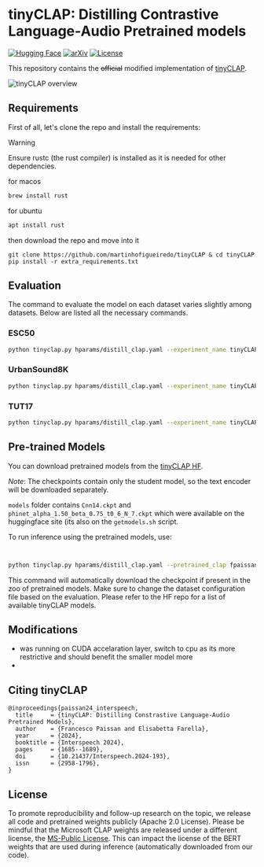 # tinyCLAP: Distilling Contrastive Language-Audio Pretrained models

[![Hugging Face](https://img.shields.io/badge/%F0%9F%A4%97%20Hugging%20Face-blue)](https://huggingface.co/fpaissan/tinyCLAP) [![arXiv](https://img.shields.io/badge/10.21437%2FInterspeech.2024-red?label=paper-pdf)](https://www.isca-archive.org/interspeech_2024/paissan24_interspeech.pdf) [![License](https://img.shields.io/badge/License-Apache_2.0-blue.svg)](https://github.com/fpaissan/tinyCLAP/blob/main/LICENSE)

This repository contains the ~~official~~ modified implementation of [tinyCLAP](https://www.isca-archive.org/interspeech_2024/paissan24_interspeech.html).

![tinyCLAP overview](https://francescopaissan.it/tinyclapweb/assets/overview.png)

## Requirements

First of all, let's clone the repo and install the requirements:


> [!WARNING]  
> Ensure rustc (the rust compiler) is installed as it is needed for other dependencies.

for macos
```zsh
brew install rust
```

for ubuntu
```bash
apt install rust
```
then download the repo and move into it

```setup
git clone https://github.com/martinhofigueiredo/tinyCLAP & cd tinyCLAP
pip install -r extra_requirements.txt
```

## Evaluation

The command to evaluate the model on each dataset varies slightly among datasets.
Below are listed all the necessary commands.

### ESC50

```bash
python tinyclap.py hparams/distill_clap.yaml --experiment_name tinyCLAP_$MODEL_NAME --zs_eval True --esc_folder $PATH_TO_ESC
```

### UrbanSound8K

```bash
python tinyclap.py hparams/distill_clap.yaml --experiment_name tinyCLAP_$MODEL_NAME --zs_eval True --us8k_folder $PATH_TO_US8K
```

### TUT17

```bash
python tinyclap.py hparams/distill_clap.yaml --experiment_name tinyCLAP_$MODEL_NAME --zs_eval True --tut17_folder $PATH_TO_TUT17
```

## Pre-trained Models

You can download pretrained models from the [tinyCLAP HF](https://huggingface.co/fpaissan/tinyCLAP).

_Note_:  The checkpoints contain only the student model, so the text encoder will be downloaded separately.

`models` folder contains `Cnn14.ckpt` and `phinet_alpha_1.50_beta_0.75_t0_6_N_7.ckpt` which were available on the huggingface site (its also on the `getmodels.sh` script.



To run inference using the pretrained models, use:

```bash


python tinyclap.py hparams/distill_clap.yaml --pretrained_clap fpaissan/tinyCLAP/$MODEL_NAME.ckpt --zs_eval True --esc_folder $PATH_TO_ESC

```

This command will automatically download the checkpoint if present in the zoo of pretrained models. Make sure to change the dataset configuration file based on the evaluation.
Please refer to the HF repo for a list of available tinyCLAP models.

## Modifications

 - was running on CUDA accelaration layer, switch to cpu as its more restrictive and should benefit the smaller model more
 - 

## Citing tinyCLAP

```
@inproceedings{paissan24_interspeech,
  title     = {tinyCLAP: Distilling Constrastive Language-Audio Pretrained Models},
  author    = {Francesco Paissan and Elisabetta Farella},
  year      = {2024},
  booktitle = {Interspeech 2024},
  pages     = {1685--1689},
  doi       = {10.21437/Interspeech.2024-193},
  issn      = {2958-1796},
}
```

## License

To promote reproducibility and follow-up research on the topic, we release all code and pretrained weights publicly (Apache 2.0 License).
Please be mindful that the Microsoft CLAP weights are released under a different license, the [MS-Public License](https://huggingface.co/datasets/choosealicense/licenses/blob/main/markdown/ms-pl.md). This can impact the license of the BERT weights that are used during inference (automatically downloaded from our code).
